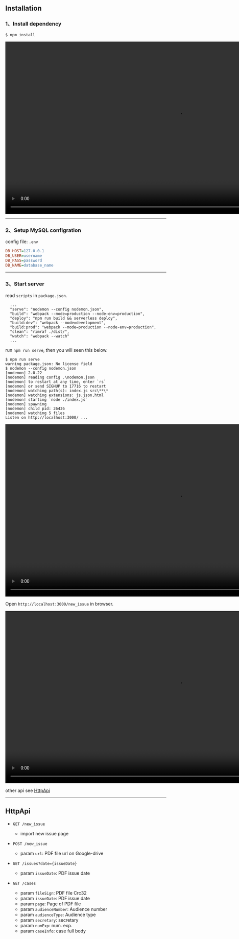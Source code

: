 
## Installation

### 1、Install dependency

```shell
$ npm install
```

<video src="./docs/0x01.webm" width="1080" controls>
  你的浏览器不支持 <code>video</code> 标签。
</video>

---

### 2、Setup MySQL configration

config file: `.env`  

```ini
DB_HOST=127.0.0.1
DB_USER=username
DB_PASS=password
DB_NAME=database_name
```

---

### 3、Start server

read  `scripts` in `package.json`.

```shell
  ...
  "serve": "nodemon --config nodemon.json",
  "build": "webpack --mode=production --node-env=production",
  "deploy": "npm run build && serverless deploy",
  "build:dev": "webpack --mode=development",
  "build:prod": "webpack --mode=production --node-env=production",
  "clean": "rimraf ./dist/",
  "watch": "webpack --watch"
  ...
```

run `npm run serve`, then you will seen this below.
```shell
$ npm run serve
warning package.json: No license field
$ nodemon --config nodemon.json
[nodemon] 2.0.22
[nodemon] reading config .\nodemon.json      
[nodemon] to restart at any time, enter `rs` 
[nodemon] or send SIGHUP to 17716 to restart 
[nodemon] watching path(s): index.js src\**\*
[nodemon] watching extensions: js,json,html  
[nodemon] starting `node ./index.js`
[nodemon] spawning
[nodemon] child pid: 26436
[nodemon] watching 5 files
Listen on http://localhost:3000/ ...
```


<video src="./docs/0x03.webm" width="1080" controls>
  你的浏览器不支持 <code>video</code> 标签。
</video>


Open `http://localhost:3000/new_issue`  in browser.



<video src="./docs/0x04.webm" width="1080" controls>
  你的浏览器不支持 <code>video</code> 标签。
</video>



other api see  [HttpApi](#httpapi)

---

## HttpApi

+ `GET /new_issue`
  - import new issue page

+ `POST /new_issue`
  - param `url`: PDF file url on Google-drive

+ `GET /issues?date={issueDate}`
  - param `issueDate`: PDF issue date

+ `GET /cases`
  - param `fileSign`: PDF file Crc32
  - param `issueDate`: PDF issue date
  - param `page`: Page of PDF file
  - param `audienceNumber`: Audience number
  - param `audienceType`: Audience type
  - param `secretary`: secretary
  - param `numExp`: num. exp.
  - param `caseInfo`: case full body